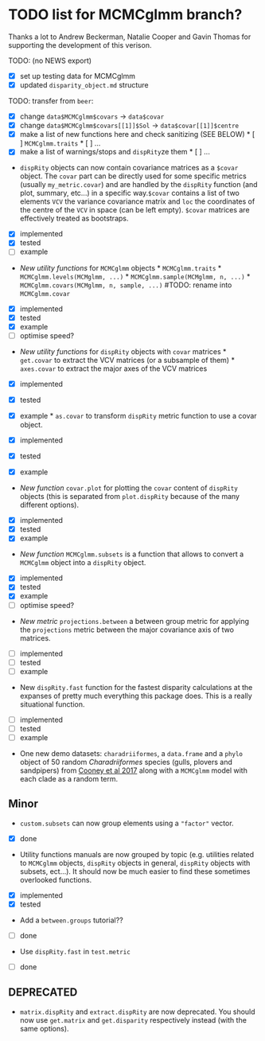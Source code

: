 # TODO list for MCMCglmm branch?

Thanks a lot to Andrew Beckerman, Natalie Cooper and Gavin Thomas for supporting the development of this verison.


TODO: (no NEWS export)
- [x] set up testing data for MCMCglmm
- [x] updated `disparity_object.md` structure

TODO: transfer from `beer`:
 - [x] change `data$MCMCglmm$covars` -> `data$covar`
 - [x] change `data$MCMCglmm$covars[[1]]$Sol` -> `data$covar[[1]]$centre`
 - [x] make a list of new functions here and check sanitizing (SEE BELOW)
       * [ ] `MCMCglmm.traits`
       * [ ] ...
 - [x] make a list of warnings/stops and `dispRity`ze them
       * [ ] ...

 * `dispRity` objects can now contain covariance matrices as a `$covar` object. The `covar` part can be directly used for some specific metrics (usually `my_metric.covar`) and are handled by the `dispRity` function (and plot, summary, etc...) in a specific way.`$covar` contains a list of two elements `VCV` the variance covariance matrix and `loc` the coordinates of the centre of the `VCV` in space (can be left empty). `$covar` matrices are effectively treated as bootstraps.
 - [x] implemented
 - [x] tested
 - [ ] example

<!--  * `make.dispRity` now has a `covar` argument.
 - [ ] implemented
 - [ ] tested
 - [ ] example

 * `custom.subsets` now has a `covar` argument.
 - [ ] implemented
 - [ ] tested
 - [ ] example -->

 * *New utility functions* for `MCMCglmm` objects
        * `MCMCglmm.traits`
        * `MCMCglmm.levels(MCMglmm, ...)`
        * `MCMCglmm.sample(MCMglmm, n, ...)`
        * `MCMCglmm.covars(MCMglmm, n, sample, ...)` #TODO: rename into `MCMCglmm.covar`
 - [x] implemented
 - [x] tested
 - [x] example
 - [ ] optimise speed?

 * *New utility functions* for `dispRity` objects with `covar` matrices
        * `get.covar` to extract the VCV matrices (or a subsample of them)
        * `axes.covar` to extract the major axes of the VCV matrices
 - [x] implemented
 - [x] tested
 - [x] example
        * `as.covar` to transform `dispRity` metric function to use a covar object.
 - [x] implemented
 - [x] tested
 - [x] example


 * *New function* `covar.plot` for plotting the `covar` content of `dispRity` objects (this is separated from `plot.dispRity` because of the many different options).
 - [x] implemented
 - [x] tested
 - [x] example

 * *New function* `MCMCglmm.subsets` is a function that allows to convert a `MCMCglmm` object into a `dispRity` object.
 - [x] implemented
 - [x] tested
 - [x] example
 - [ ] optimise speed?

 * *New metric* `projections.between` a between group metric for applying the `projections` metric between the major covariance axis of two matrices.
 - [ ] implemented
 - [ ] tested
 - [ ] example

 * New `dispRity.fast` function for the fastest disparity calculations at the expanses of pretty much everything this package does. This is a really situational function.
 - [ ] implemented
 - [ ] tested
 - [ ] example

 * One new demo datasets: `charadriiformes`, a `data.frame` and a `phylo` object of 50 random _Charadriiformes_ species (gulls, plovers and sandpipers) from [Cooney et al 2017](https://www.nature.com/articles/d41586-021-02480-z) along with a `MCMCglmm` model with each clade as a random term.

## Minor

 * `custom.subsets` can now group elements using a `"factor"` vector.
 - [x] done

 * Utility functions manuals are now grouped by topic (e.g. utilities related to `MCMCglmm` objects, `dispRity` objects in general, `dispRity` objects with subsets, ect...). It should now be much easier to find these sometimes overlooked functions.
 - [x] implemented
 - [x] tested

 * Add a `between.groups` tutorial??
 - [ ] done

 * Use `dispRity.fast` in `test.metric`
 - [ ] done

## DEPRECATED
 
 * `matrix.dispRity` and `extract.dispRity` are now deprecated. You should now use `get.matrix` and `get.disparity` respectively instead (with the same options).